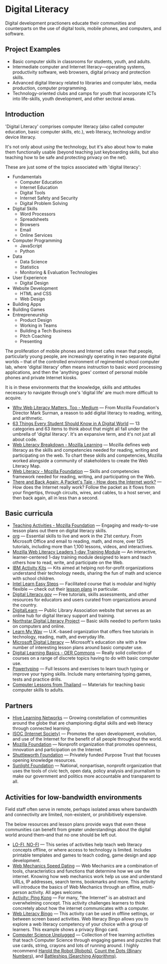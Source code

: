 # Digital Literacy

Digital development practioners educate their communities and counterparts on the use of digital tools, mobile phones, and computers, and software.

## Project Examples

* Basic computer skills in classrooms for students, youth, and adults.
* Intermediate computer and Internet literacy—operating systems, productivity software, web browsers, digital privacy and protection skills.
* Advanced digital literacy related to libraries and computer labs, media production, computer programming.
* Technology-oriented clubs and camps for youth that incorporate ICTs into life-skills, youth development, and other sectoral areas.



## Introduction

'Digital Literacy' comprises computer literacy (also called computer education, basic computer skills, etc.), web literacy, technology and/or device literacy.

It's not only about _using_ the technology, but it's also about how to make them functionally usable (beyond teaching just keyboarding skills, but also teaching how to be safe and protecting privacy on the net).

These are just some of the topics associated with 'digital literacy':

- Fundamentals
	- Computer Education
	- Internet Education
	- Digital Tools
	- Internet Safety and Security
	- Digital Problem Solving
- Digital Skills
	- Word Processors
	- Spreadsheets
	- Browsers
	- Email
	- Online Services
- Computer Programming
	- JavaScript
	- Python
- Data
	- Data Science
	- Statistics
	- Monitoring & Evaluation Technologies
- User Experience
	- Digital Design
- Website Development
	- HTML and CSS
	- Web Design
- Building Apps
- Building Games
- Entrepreneurship
	- Product Design
	- Working in Teams
	- Building a Tech Business
	- Pitch Coaching
	- Presenting

The proliferation of mobile phones and Internet cafes mean that people, particularly young people, are increasingly operating in two separate digital worlds – that of the controlled environment of regimented school computer lab, where 'digital literacy' often means instruction to basic word processing applications, and then the 'anything goes' context of personal mobile phones and private Internet kiosks.

It is in these environments that the knowledge, skills and attitudes necessary to navigate through one's 'digital life' are much more difficult to acquire.

- [Why Web Literacy Matters, Too - Medium](https://medium.com/bright/why-web-literacy-matters-too-eedfd902ab07) — From Mozilla Foundation's Director Mark Surman, a reason to add digital literacy to reading, writing, and arithmetic.
- [63 Things Every Student Should Know in A Digital World](http://www.teachthought.com/technology/63-things-every-student-should-know-in-a-digital-world/) — 13 categories and 63 items to think about that might all fall under the umbrella of 'digital literacy'. It's an expansive term, and it's not just all about code.
- [Web Literacy Breakdown - Mozilla Learning](https://teach.mozilla.org/teach-like-mozilla/web-literacy/) — Mozilla defines web literacy as the skills and competencies needed for reading, writing and participating on the web. To chart these skills and competencies, Mozilla worked alongside a community of stakeholders to create the Web Literacy Map.
- [Web Literacy - Mozilla Foundation](https://teach.mozilla.org/activities/web-literacy/) — Skills and competencies framework needed for reading, writing, and participating on the Web.
- [There and Back Again: A Packet's Tale - How does the Internet work?](https://www.youtube.com/watch?v=WwyJGzZmBe8) — How does the Internet really work? Follow the packet as it flows from your fingertips, through circuits, wires, and cables, to a host server, and then back again, all in less than a second.



## Basic curricula

- [Teaching Activities - Mozilla Foundation](https://www.mozilla.org/en-US/foundation/) — Engaging and ready-to-use lesson plans out there on digital literacy skills.
- [org](http://www.gcflearnfree.org/) — Essential skills to live and work in the 21st century. From Microsoft Office and email to reading, math, and more, over 125 tutorials, including more than 1,100 lessons, videos, and interactives.
- [Mozilla Web Literacy Leaders 1-day Training Module](https://d157rqmxrxj6ey.cloudfront.net/anmechung/40860/) — An interactive, learner-centered 1-day training module designed to learn and teach others how to read, write, and participate on the Web.
- [IBM Activity Kits](https://www.ibm.com/ibm/responsibility/initiatives/activitykits/) — Kits aimed at helping not-for-profit organizations understand their technology needs, sharing the fun of math and science with school children.
- [Intel Learn Easy Steps](http://www.intel.com/content/www/us/en/education/intel-easy-steps.html) — Facilitated course that is modular and highly flexible — check out their [lesson plans](https://engage.intel.com/community/teachersengage/intel_teach) in particular.
- [Digital Literacy.gov](http://www.digitalliteracy.gov/) — Free tutorials, skills assessments, and other resources for educators and users curated from organizations around the country.
- [DigitalLearn](http://www.digitallearn.org/) — Public Library Association website that serves as an online hub for digital literacy support and training.
- [Northstar Digital Literacy Project](https://www.digitalliteracyassessment.org/) — Basic skills needed to perform tasks on computers and online.
- [Learn My Way](http://www.learnmyway.com/) — U.K.-based organization that offers free tutorials in technology, reading, math, and everyday life.
- [Microsoft Digital Literacy](https://www.microsoft.com/en-us/digitalliteracy/overview.aspx) — Microsoft's education site with a few number of interesting lesson plans around basic computer use.
- [Digital Learning Basics - OER Commons](http://www.oercommons.org/courses/digital-learn/view) — Really solid collection of courses on a range of discrete topics having to do with basic computer use.
- [Powertyping](http://www.powertyping.com/) — Full lessons and exercises to learn touch typing or improve your typing skills. Include many entertaining typing games, tests and practice drills.
- [Computer Lessons from Thailand](https://sites.google.com/site/pcthailandwiki2/projects-and-proposals/technology/computer-lessons) — Materials for teaching basic computer skills to adults.



## Partners

- [Hive Learning Networks](https://hivelearningnetworks.org/) — Growing constellation of communities around the globe that are championing digital skills and web literacy through connected learning.
- [ISOC (Internet Society)](http://internetsociety.org/) — Promotes the open development, evolution, and use of the Internet for the benefit of all people throughout the world.
- [Mozilla Foundation](http://mozilla.org/en-US/foundation/) — Nonprofit organization that promotes openness, innovation and participation on the Internet.
- [Shuttleworth Foundation](http://shuttleworthfoundation.org/) — Privately funded Purpose Trust that focuses opening knowledge resources.
- [Sunlight Foundation](http://sunlightfoundation.com/) — National, nonpartisan, nonprofit organization that uses the tools of civic tech, open data, policy analysis and journalism to make our government and politics more accountable and transparent to all.



## Activities for low-bandwidth environments

Field staff often serve in remote, perhaps isolated areas where bandwidth and connectivity are limited, non-existent, or prohibitively expensive.

The below resources and lesson plans provide ways that even these communities can benefit from greater understandings about the digital world around them–and that no one should be left out.

- [LO-FI, NO-FI](https://laura.makes.org/thimble/MTUyODMwNDY0/lofi-nofi-teaching-kit) — This series of activities help teach web literacy concepts offline, or where access to technology is limited. Includes printable templates and games to teach coding, game design and app development.
- [Web Mechanics Speed Dating](https://juliahivenyc.makes.org/thimble/MTgwOTQ0ODk2/web-mechanics-speed-dating) — Web Mechanics are a combination of tools, characteristics and functions that determine how we use the internet. Knowing how web mechanics work help us use and understand URLs, IP addresses, search terms, bookmarks and more. This activity will introduce the basics of Web Mechanics through an offline, multi-person activity. All ages welcome.
- [Activity: Ping Kong](https://mozilla.github.io/mozilla-club-activity-ping-kong/#en) — For many, "the Internet" is an abstract and overwhelming concept. This activity challenges learners to think concretely about how the internet communicates with a computer.
- [Web Literacy Bingo](https://karenlouisesmith.makes.org/thimble/MTgwNTUxNjgw/web-literacy-bingo) — This activity can be used in offline settings, or between screen based activities. Web literacy Bingo allows you to explore a web literacy competency of your choice with a group of learners. This example shows a privacy Bingo card.
- [Computer Science Unplugged](http://csunplugged.org/) — Collection of free learning activities that teach Computer Science through engaging games and puzzles that use cards, string, crayons and lots of running around. I highly recommend [Harold the Robot (Robots)](http://csunplugged.org/harold-the-robot-2/), [Count the Dots {Binary Numbers)](http://csunplugged.org/binary-numbers/), and [Battleships (Searching Algorithms)](http://csunplugged.org/searching-algorithms/).